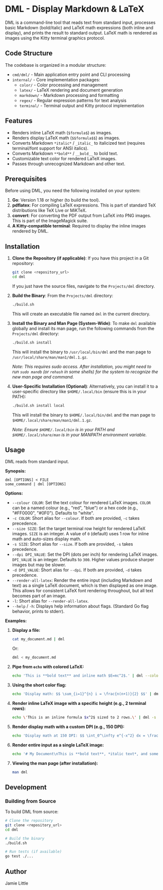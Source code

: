 # DML - Display Markdown & LaTeX

DML is a command-line tool that reads text from standard input, processes basic Markdown (bold/italic) and LaTeX math expressions (both inline and display), and prints the result to standard output. LaTeX math is rendered as images using the Kitty terminal graphics protocol.

## Code Structure

The codebase is organized in a modular structure:

- `cmd/dml/` - Main application entry point and CLI processing
- `internal/` - Core implementation packages:
  - `color/` - Color processing and management
  - `latex/` - LaTeX rendering and document generation
  - `markdown/` - Markdown processing and formatting
  - `regex/` - Regular expression patterns for text analysis
  - `terminal/` - Terminal output and Kitty protocol implementation

## Features

*   Renders inline LaTeX math (`$formula$`) as images.
*   Renders display LaTeX math (`$$formula$$`) as images.
*   Converts Markdown `*italic*` / `_italic_` to italicized text (requires terminal/font support for ANSI italics).
*   Converts Markdown `**bold**` / `__bold__` to bold text.
*   Customizable text color for rendered LaTeX images.
*   Passes through unrecognized Markdown and other text.

## Prerequisites

Before using DML, you need the following installed on your system:

1.  **Go**: Version 1.18 or higher (to build the tool).
2.  **pdflatex**: For compiling LaTeX expressions. This is part of standard TeX distributions like TeX Live or MiKTeX.
3.  **convert**: For converting the PDF output from LaTeX into PNG images. This is part of the ImageMagick suite.
4.  **A Kitty-compatible terminal**: Required to display the inline images rendered by DML.

## Installation

1.  **Clone the Repository (if applicable)**:
    If you have this project in a Git repository:
    ```bash
    git clone <repository_url>
    cd dml
    ```
    If you just have the source files, navigate to the `Projects/dml` directory.

2.  **Build the Binary**:
    From the `Projects/dml` directory:
    ```bash
    ./build.sh
    ```
    This will create an executable file named `dml` in the current directory.

3.  **Install the Binary and Man Page (System-Wide)**:
    To make `dml` available globally and install its man page, run the following commands from the `Projects/dml` directory:

    ```bash
    ./build.sh install
    ```
    This will install the binary to `/usr/local/bin/dml` and the man page to `/usr/local/share/man/man1/dml.1.gz`.
    
    *Note: This requires sudo access. After installation, you might need to run `sudo mandb` (or `rehash` in some shells) for the system to recognize the new man page and command.*

4.  **User-Specific Installation (Optional)**:
    Alternatively, you can install it to a user-specific directory like `$HOME/.local/bin` (ensure this is in your PATH):
    ```bash
    ./build.sh install local
    ```
    This will install the binary to `$HOME/.local/bin/dml` and the man page to `$HOME/.local/share/man/man1/dml.1.gz`.
    
    *Note: Ensure `$HOME/.local/bin` is in your PATH and `$HOME/.local/share/man` is in your MANPATH environment variable.*

## Usage

DML reads from standard input.

**Synopsis:**
```
dml [OPTIONS] < FILE
some_command | dml [OPTIONS]
```

**Options:**

*   `--colour COLOR`: Set the text colour for rendered LaTeX images. `COLOR` can be a named colour (e.g., "red", "blue") or a hex code (e.g., "#FF0000", "#0F0"). Defaults to "white".
*   `-c COLOR`: Short alias for `--colour`. If both are provided, `-c` takes precedence.
*   `--size SIZE`: Set the target terminal row height for rendered LaTeX images. `SIZE` is an integer. A value of `0` (default) uses 1 row for inline math and auto-sizes display math.
*   `-s SIZE`: Short alias for `--size`. If both are provided, `-s` takes precedence.
*   `--dpi DPI_VALUE`: Set the DPI (dots per inch) for rendering LaTeX images. `DPI_VALUE` is an integer. Defaults to `300`. Higher values produce sharper images but may be slower.
*   `-d DPI_VALUE`: Short alias for `--dpi`. If both are provided, `-d` takes precedence.
*   `--render-all-latex`: Render the entire input (including Markdown and text) as a single LaTeX document, which is then displayed as one image. This allows for consistent LaTeX font rendering throughout, but all text becomes part of an image.
*   `-l`: Short alias for `--render-all-latex`.
*   `--help` / `-h`: Displays help information about flags. (Standard Go flag behavior, prints to stderr).

**Examples:**

1.  **Display a file:**
    ```bash
    cat my_document.md | dml
    ```
    Or:
    ```bash
    dml < my_document.md
    ```

2.  **Pipe from `echo` with colored LaTeX:**
    ```bash
    echo 'This is **bold text** and inline math $E=mc^2$.' | dml --colour blue
    ```

3.  **Using the short color flag:**
    ```bash
    echo 'Display math: $$ \sum_{i=1}^{n} i = \frac{n(n+1)}{2} $$' | dml -c "#00FF00"
    ```

4.  **Render inline LaTeX image with a specific height (e.g., 2 terminal rows):**
    ```bash
    echo \'This is an inline formula $x^2$ sized to 2 rows.\' | dml -s 2
    ```

5.  **Render display math with a custom DPI (e.g., 150 DPI):**
    ```bash
    echo 'Display math at 150 DPI: $$ \int_0^\infty e^{-x^2} dx = \frac{\sqrt{\pi}}{2} $$' | dml --dpi 150
    ```

6.  **Render entire input as a single LaTeX image:**
    ```bash
    echo '# My Document\nThis is **bold text**, *italic text*, and some math $x^2 + y^2 = z^2$.\nAll of this will be one image.' | dml -l
    ```

7.  **Viewing the man page (after installation):**
    ```bash
    man dml
    ```

## Development

### Building from Source

To build DML from source:

```bash
# Clone the repository
git clone <repository_url>
cd dml

# Build the binary
./build.sh

# Run tests (if available)
go test ./...
```

## Author

Jamie Little
